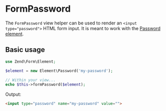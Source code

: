 # FormPassword

The `FormPassword` view helper can be used to render an `<input
type="password">` HTML form input. It is meant to work with the
[Password element](../element/password.md).

## Basic usage

```php
use Zend\Form\Element;

$element = new Element\Password('my-password');

// Within your view...
echo $this->formPassword($element);
```

Output:

```html
<input type="password" name="my-password" value="">
```

